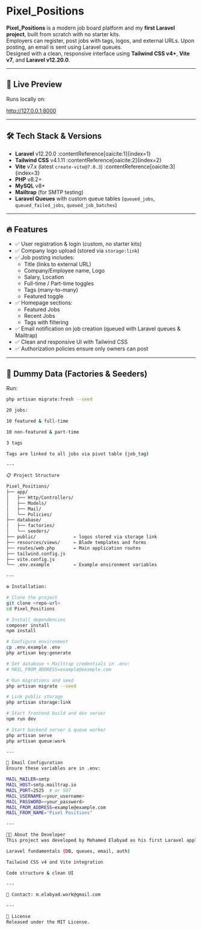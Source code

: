 # Pixel_Positions

**Pixel_Positions** is a modern job board platform and my **first Laravel project**, built from scratch with no starter kits.  
Employers can register, post jobs with tags, logos, and external URLs. Upon posting, an email is sent using Laravel queues.  
Designed with a clean, responsive interface using **Tailwind CSS v4+**, **Vite v7**, and **Laravel v12.20.0**.

---

## 🚀 Live Preview

Runs locally on:

http://127.0.0.1:8000


---

## 🛠 Tech Stack & Versions

- **Laravel** v12.20.0 :contentReference[oaicite:1]{index=1}  
- **Tailwind CSS** v4.1.11 :contentReference[oaicite:2]{index=2}  
- **Vite** v7.x (latest `create-vite@7.0.3`) :contentReference[oaicite:3]{index=3}  
- **PHP** v8.2+  
- **MySQL** v8+  
- **Mailtrap** (for SMTP testing)  
- **Laravel Queues** with custom queue tables (`queued_jobs`, `queued_failed_jobs`, `queued_job_batches`)

---

## 🔥 Features

- ✅ User registration & login (custom, no starter kits)  
- ✅ Company logo upload (stored via `storage:link`)  
- ✅ Job posting includes:
  - Title (links to external URL)
  - Company/Employee name, Logo
  - Salary, Location
  - Full-time / Part-time toggles
  - Tags (many-to-many)
  - Featured toggle  
- ✅ Homepage sections:
  - Featured Jobs
  - Recent Jobs
  - Tags with filtering
- ✅ Email notification on job creation (queued with Laravel queues & Mailtrap)  
- ✅ Clean and responsive UI with Tailwind CSS  
- ✅ Authorization policies ensure only owners can post

---

## 🧪 Dummy Data (Factories & Seeders)

Run:

```bash
php artisan migrate:fresh --seed

20 jobs:

10 featured & full-time

10 non-featured & part-time

3 tags

Tags are linked to all jobs via pivot table (job_tag)

---

📋 Project Structure

Pixel_Positions/
├── app/
│   ├── Http/Controllers/
│   ├── Models/
│   ├── Mail/
│   └── Policies/
├── database/
│   ├── factories/
│   └── seeders/
├── public/              ← logos stored via storage link
├── resources/views/     ← Blade templates and forms
├── routes/web.php       ← Main application routes
├── tailwind.config.js
├── vite.config.js
└── .env.example         ← Example environment variables

---

⚙️ Installation:

# Clone the project
git clone <repo-url>
cd Pixel_Positions

# Install dependencies
composer install
npm install

# Configure environment
cp .env.example .env
php artisan key:generate

# Set database + Mailtrap credentials in .env:
# MAIL_FROM_ADDRESS=example@example.com

# Run migrations and seed
php artisan migrate --seed

# Link public storage
php artisan storage:link

# Start frontend build and dev server
npm run dev

# Start backend server & queue worker
php artisan serve
php artisan queue:work

---

📧 Email Configuration
Ensure these variables are in .env:

MAIL_MAILER=smtp
MAIL_HOST=smtp.mailtrap.io
MAIL_PORT=2525  # or 587
MAIL_USERNAME=<your_username>
MAIL_PASSWORD=<your_password>
MAIL_FROM_ADDRESS=example@example.com
MAIL_FROM_NAME="Pixel Positions"

---

👨‍💻 About the Developer
This project was developed by Mohamed Elabyad as his first Laravel application, showcasing:

Laravel fundamentals (DB, queues, email, auth)

Tailwind CSS v4 and Vite integration

Code structure & clean UI

---

📩 Contact: m.elabyad.work@gmail.com

---

📜 License
Released under the MIT License.

